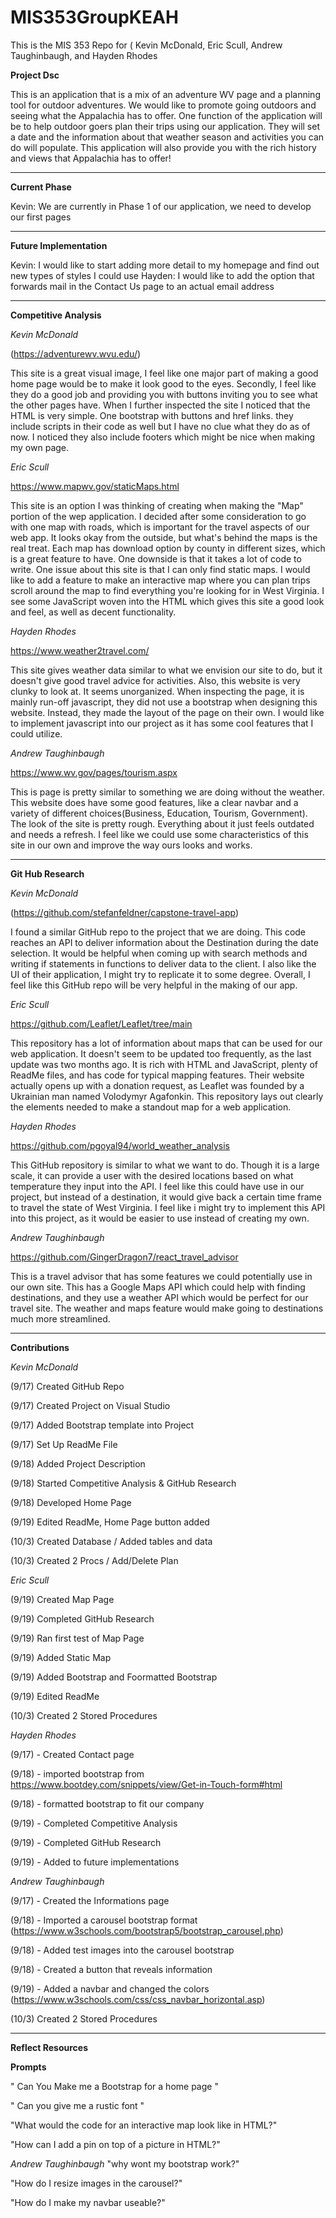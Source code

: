 # MIS353GroupKEAH
This is the MIS 353 Repo for ( Kevin McDonald, Eric Scull, Andrew Taughinbaugh, and Hayden Rhodes

**Project Dsc**

This is an application that is a mix of an adventure WV page and a planning tool for outdoor adventures. We would like to promote going outdoors and seeing what the Appalachia has to offer. One function of the application will be to help outdoor goers plan their trips using our application. They will set a date and the information about that weather season and activities you can do will populate. This application will also provide you with the rich history and views that Appalachia has to offer!

*******************************************************************************************************************************************************************

**Current Phase**

Kevin: We are currently in Phase 1 of our application, we need to develop our first pages

*******************************************************************************************************************************************************************

**Future Implementation**

Kevin: I would like to start adding more detail to my homepage and find out new types of styles I could use
Hayden: I would like to add the option that forwards mail in the Contact Us page to an actual email address
*******************************************************************************************************************************************************************


**Competitive Analysis**

*Kevin McDonald*

(https://adventurewv.wvu.edu/)

This site is a great visual image, I feel like one major part of making a good home page would be to make it look good to the eyes. Secondly, I feel like they do a good job and providing you with buttons inviting you to see what the other pages have. When I further inspected the site I noticed that the HTML is very simple. One bootstrap with buttons and href links. they include scripts in their code as well but I have no clue what they do as of now. I noticed they also include footers which might be nice when making my own page.

*Eric Scull*

https://www.mapwv.gov/staticMaps.html

This site is an option I was thinking of creating when making the "Map" portion of the wep application. I decided after some consideration to go with one map with roads, which is important for the travel aspects of our web app. It looks okay from the outside, but what's behind the maps is the real treat. Each map has download option by county in different sizes, which is a great feature to have. One downside is that it takes a lot of code to write. One issue about this site is that I can only find static maps. I would like to add a feature to make an interactive map where you can plan trips scroll around the map to find everything you're looking for in West Virginia. I see some JavaScript woven into the HTML which gives this site a good look and feel, as well as decent functionality. 

*Hayden Rhodes*

https://www.weather2travel.com/

This site gives weather data similar to what we envision our site to do, but it doesn't give good travel advice for activities.  Also, this website is very clunky to look at.  It seems unorganized.  When inspecting the page, it is mainly run-off javascript, they did not use a bootstrap when designing this website.  Instead, they made the layout of the page on their own.  I would like to implement javascript into our project as it has some cool features that I could utilize.

*Andrew Taughinbaugh*

https://www.wv.gov/pages/tourism.aspx

This is page is pretty similar to something we are doing without the weather. This website does have some good features, like a clear navbar and a variety of different choices(Business, Education, Tourism, Government). The look of the site is pretty rough. Everything about it just feels outdated and needs a refresh. I feel like we could use some characteristics of this site in our own and improve the way ours looks and works. 


*******************************************************************************************************************************************************************

**Git Hub Research**

*Kevin McDonald*

(https://github.com/stefanfeldner/capstone-travel-app)

I found a similar GitHub repo to the project that we are doing. This code reaches an API to deliver information about the Destination during the date selection. It would be helpful when coming up with search methods and writing if statements in functions to deliver data to the client. I also like the UI of their application, I might try to replicate it to some degree. Overall, I feel like this GitHub repo will be very helpful in the making of our app.

*Eric Scull*

https://github.com/Leaflet/Leaflet/tree/main

This repository has a lot of information about maps that can be used for our web application. It doesn't seem to be updated too frequently, as the last update was two months ago. It is rich with HTML and JavaScript, plenty of ReadMe files, and has code for typical mapping features. Their website actually opens up with a donation request, as Leaflet was founded by a Ukrainian man named Volodymyr Agafonkin. This repository lays out clearly the elements needed to make a standout map for a web application.

*Hayden Rhodes*

https://github.com/pgoyal94/world_weather_analysis

This GitHub repository is similar to what we want to do.  Though it is a large scale, it can provide a user with the desired locations based on what temperature they input into the API.  I feel like this could have use in our project, but instead of a destination, it would give back a certain time frame to travel the state of West Virginia.  I feel like i might try to implement this API into this project, as it would be easier to use instead of creating my own.

*Andrew Taughinbaugh*

https://github.com/GingerDragon7/react_travel_advisor

This is a travel advisor that has some features we could potentially use in our own site. This has a Google Maps API which could help with finding destinations, and they use a weather API which would be perfect for our travel site. The weather and maps feature would make going to destinations much more streamlined.

*******************************************************************************************************************************************************************

**Contributions**

*Kevin McDonald*

(9/17) Created GitHub Repo

(9/17) Created Project on Visual Studio 

(9/17) Added Bootstrap template into Project 

(9/17) Set Up ReadMe File

(9/18) Added Project Description

(9/18) Started Competitive Analysis & GitHub Research
    
(9/18) Developed Home Page

(9/19) Edited ReadMe, Home Page button added

(10/3) Created Database / Added tables and data

(10/3) Created 2 Procs / Add/Delete Plan

*Eric Scull*

(9/19) Created Map Page

(9/19) Completed GitHub Research

(9/19) Ran first test of Map Page

(9/19) Added Static Map

(9/19) Added Bootstrap and Foormatted Bootstrap

(9/19) Edited ReadMe

(10/3) Created 2 Stored Procedures

*Hayden Rhodes*

(9/17) - Created Contact page

(9/18) - imported bootstrap from https://www.bootdey.com/snippets/view/Get-in-Touch-form#html

(9/18) - formatted bootstrap to fit our company

(9/19) - Completed Competitive Analysis

(9/19) - Completed GitHub Research

(9/19) - Added to future implementations


*Andrew Taughinbaugh*

(9/17) - Created the Informations page

(9/18) - Imported a carousel bootstrap format (https://www.w3schools.com/bootstrap5/bootstrap_carousel.php)

(9/18) - Added test images into the carousel bootstrap

(9/18) - Created a button that reveals information

(9/19) - Added a navbar and changed the colors (https://www.w3schools.com/css/css_navbar_horizontal.asp)

(10/3) Created 2 Stored Procedures


*******************************************************************************************************************************************************************

**Reflect Resources**

**Prompts**

" Can You Make me a Bootstrap for a home page "

" Can you give me a rustic font "

"What would the code for an interactive map look like in HTML?"

"How can I add a pin on top of a picture in HTML?"

*Andrew Taughinbaugh*
"why wont my bootstrap work?"

"How do I resize images in the carousel?"

"How do I make my navbar useable?"
